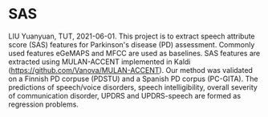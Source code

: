 # SAS
LIU Yuanyuan, TUT, 2021-06-01.
This project is to extract speech attribute score (SAS) features for Parkinson's disease (PD) assessment. Commonly used features eGeMAPS and MFCC are used as baselines.
SAS features are extracted using MULAN-ACCENT implemented in Kaldi (https://github.com/Vanova/MULAN-ACCENT).
Our method was validated on a Finnish PD corpuse (PDSTU) and a Spanish PD corpus (PC-GITA). The predictions of speech/voice disorders, speech intelligibility, overall severity of communication disorder, UPDRS and UPDRS-speech are formed as regression problems.
